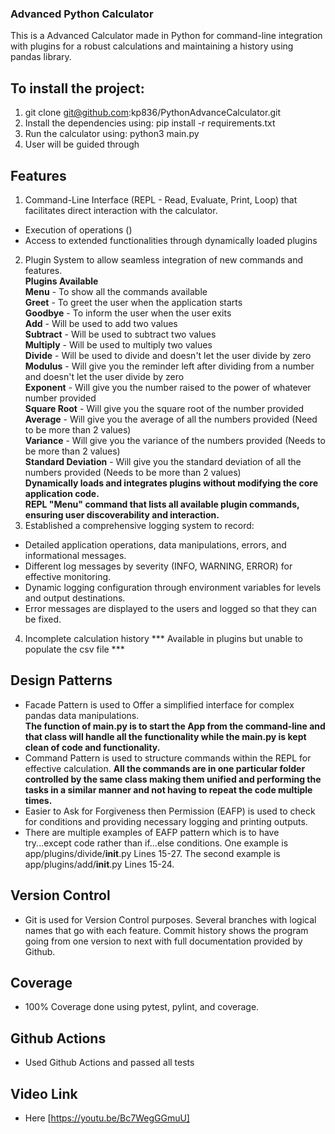 ### Advanced Python Calculator
This is a Advanced Calculator made in Python for command-line integration with plugins for a robust calculations and maintaining a history using pandas library. 
## To install the project:
1. git clone git@github.com:kp836/PythonAdvanceCalculator.git
2. Install the dependencies using: pip install -r requirements.txt
3. Run the calculator using: python3 main.py
4. User will be guided through 

## Features
1. Command-Line Interface (REPL - Read, Evaluate, Print, Loop) that facilitates direct interaction with the calculator. 
- Execution of operations () 
- Access to extended functionalities through dynamically loaded plugins 
2. Plugin System to allow seamless integration of new commands and features.   
    __Plugins Available__   
    __Menu__ - To show all the commands available    
    __Greet__ - To greet the user when the application starts    
    __Goodbye__ - To inform the user when the user exits   
    __Add__ - Will be used to add two values     
    __Subtract__ - Will be used to subtract two values    
    __Multiply__ - Will be used to multiply two values    
    __Divide__ - Will be used to divide and doesn't let the user divide by zero  
    __Modulus__ - Will give you the reminder left after dividing from a number and doesn't let the user divide by zero  
    __Exponent__ - Will give you the number raised to the power of whatever number provided  
    __Square Root__ - Will give you the square root of the number provided  
    __Average__ - Will give you the average of all the numbers provided (Need to be more than 2 values)  
    __Variance__ - Will give you the variance of the numbers provided (Needs to be more than 2 values)  
    __Standard Deviation__ - Will give you the standard deviation of all the numbers provided (Needs to be more than 2 values)  
    __Dynamically loads and integrates plugins without modifying the core application code.__  
    __REPL "Menu" command that lists all available plugin commands, ensuring user discoverability and interaction.__  
3. Established a comprehensive logging system to record:
- Detailed application operations, data manipulations, errors, and informational messages.  
- Different log messages by severity (INFO, WARNING, ERROR) for effective monitoring.  
- Dynamic logging configuration through environment variables for levels and output destinations. 
- Error messages are displayed to the users and logged so that they can be fixed.  
4. Incomplete calculation history 
*** Available in plugins but unable to populate the csv file ***
## Design Patterns 
- Facade Pattern is used to Offer a simplified interface for complex pandas data manipulations.  
__The function of main.py is to start the App from the command-line and that class will handle all the functionality while the main.py is kept clean of code and functionality.__  
- Command Pattern is used to structure commands within the REPL for effective calculation. 
__All the commands are in one particular folder controlled by the same class making them unified and performing the tasks in a similar manner and not having to repeat the code multiple times.__  
- Easier to Ask for Forgiveness then Permission (EAFP) is used to check for conditions and providing necessary logging and printing outputs.  
- There are multiple examples of EAFP pattern which is to have try...except code rather than if...else conditions. One example is app/plugins/divide/__init__.py Lines 15-27. The second example is app/plugins/add/__init__.py Lines 15-24. 
## Version Control
- Git is used for Version Control purposes. Several branches with logical names that go with each feature. Commit history shows the program going from one version to next with full documentation provided by Github.
## Coverage
- 100% Coverage done using pytest, pylint, and coverage.
## Github Actions
- Used Github Actions and passed all tests
## Video Link
- Here [https://youtu.be/Bc7WegGGmuU]